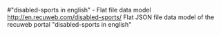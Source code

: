 #"disabled-sports in english" - Flat file data model
http://en.recuweb.com/disabled-sports/
Flat JSON file data model of the recuweb portal "disabled-sports in english"
